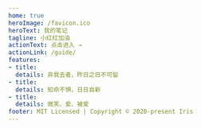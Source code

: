 ```yaml
---
home: true
heroImage: /favicon.ico
heroText: 我的笔记
tagline: 小红红加油
actionText: 点击进入 →
actionLink: /guide/
features:
- title: 
  details: 弃我去者，昨日之日不可留
- title: 
  details: 知命不惧，日日自新
- title: 
  details: 微笑、爱、被爱
footer: MIT Licensed | Copyright © 2020-present Iris
---
```


